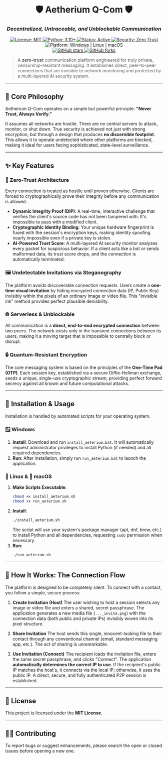 <div align="center">

# 🛡️ Aetherium Q-Com 🛡️

### _Decentralized, Untraceable, and Unblockable Communication_

<div>
    <a href="https://opensource.org/licenses/MIT">
        <img src="https://img.shields.io/badge/License-MIT-yellow.svg" alt="License: MIT">
    </a>
    <a href="https://www.python.org/downloads/">
        <img src="https://img.shields.io/badge/python-3.10+-blue.svg" alt="Python: 3.10+">
    </a>
    <a href="https://github.com/YaronKoresh/aetherium-qcom/">
        <img src="https://img.shields.io/badge/status-active-success.svg" alt="Status: Active">
    </a>
    <a href="https://en.wikipedia.org/wiki/Zero_trust_architecture">
        <img src="https://img.shields.io/badge/security-zero--trust-critical" alt="Security: Zero-Trust">
    </a>
    <img src="https://img.shields.io/badge/platform-windows%20%7C%20linux%20%7C%20macos-lightgrey" alt="Platform: Windows | Linux | macOS">
</div>
<div>
    <a href="https://github.com/YaronKoresh/aetherium-qcom/stargazers">
        <img src="https://img.shields.io/github/stars/YaronKoresh/aetherium-qcom.svg?style=social&label=Star" alt="GitHub stars">
    </a>
    <a href="https://github.com/YaronKoresh/aetherium-qcom/network/members">
        <img src="https://img.shields.io/github/forks/YaronKoresh/aetherium-qcom.svg?style=social&label=Fork" alt="GitHub forks">
    </a>
</div>

</div>

> A **zero-trust** communication platform engineered for truly private, censorship-resistant messaging. It establishes direct, peer-to-peer connections that are invisible to network monitoring and protected by a multi-layered AI security system.

---

## 💭 Core Philosophy

Aetherium Q-Com operates on a simple but powerful principle: **"Never Trust, Always Verify."**

It assumes all networks are hostile. There are no central servers to attack, monitor, or shut down. True security is achieved not just with strong encryption, but through a design that produces **no discernible footprint**. This allows it to operate undetected where other platforms are blocked, making it ideal for users facing sophisticated, state-level surveillance.

---

## ✨ Key Features

### 🔐 Zero-Trust Architecture
Every connection is treated as hostile until proven otherwise. Clients are forced to cryptographically prove their integrity before any communication is allowed.
* **Dynamic Integrity Proof (DIP)**: A real-time, interactive challenge that verifies the client's source code has not been tampered with. It's impossible to pass with a modified client.
* **Cryptographic Identity Binding**: Your unique hardware fingerprint is fused with the session's encryption keys, making identity spoofing nearly impossible even if a private key is stolen.
* **AI-Powered Trust Score**: A multi-layered AI security monitor analyzes every packet for suspicious behavior. If a client acts like a bot or sends malformed data, its trust score drops, and the connection is automatically terminated.

### 🖼️ Undetectable Invitations via Steganography
The platform avoids discoverable connection requests. Users create a **one-time visual invitation** by hiding encrypted connection data (IP, Public Key) invisibly within the pixels of an ordinary image or video file. This "invisible ink" method provides perfect plausible deniability.

### 🌐 Serverless & Unblockable
All communication is a **direct, end-to-end encrypted connection** between two peers. The network exists only in the transient connections between its users, making it a moving target that is impossible to centrally block or disrupt.

### 🔒 Quantum-Resistant Encryption
The core messaging system is based on the principles of the **One-Time Pad (OTP)**. Each session key, established via a secure Diffie-Hellman exchange, seeds a unique, single-use cryptographic stream, providing perfect forward secrecy against all known and future computational attacks.

---

## 🚀 Installation & Usage

Installation is handled by automated scripts for your operating system.

### 🪟 Windows

1.  **Install**: Download and run `install_aeterium.bat`. It will automatically request administrator privileges to install Python (if needed) and all required dependencies.
2.  **Run**: After installation, simply run `run_aeterium.bat` to launch the application.

### 🐧 Linux & 🍏 macOS

1.  **Make Scripts Executable**:
    ```sh
    chmod +x install_aeterium.sh
    chmod +x run_aeterium.sh
    ```
2.  **Install**:
    ```sh
    ./install_aeterium.sh
    ```
    The script will use your system's package manager (apt, dnf, brew, etc.) to install Python and all dependencies, requesting `sudo` permission when necessary.
3.  **Run**:
    ```sh
    ./run_aeterium.sh
    ```

---

## 🤝 How It Works: The Connection Flow

The platform is designed to be completely silent. To connect with a contact, you follow a simple, secure process:

1.  **Create Invitation (Host)**
    The user wishing to host a session selects any image or video file and enters a shared, secret passphrase. The application generates a new media file (`..._invite.png`) with the connection data (both public and private IPs) invisibly woven into its pixel structure.

2.  **Share Invitation**
    The host sends this single, innocent-looking file to their contact through any conventional channel (email, standard messaging app, etc.). The act of sharing is unremarkable.

3.  **Use Invitation (Connect)**
    The recipient loads the invitation file, enters the same secret passphrase, and clicks "Connect". The application **automatically determines the correct IP to use**. If the recipient's public IP matches the host's, it connects via the local IP; otherwise, it uses the public IP. A direct, secure, and fully authenticated P2P session is established.

---

## 📜 License

This project is licensed under the **MIT License**.

---

## 🧑‍💻 Contributing

To report bugs or suggest enhancements, please search the open or closed issues before opening a new one.

